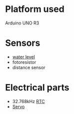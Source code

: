# Platform used
Arduino UNO R3

# Sensors
* [water level](http://www.fecegypt.com/uploads/dataSheet/1480850810_water.pdf)
* fotoresistor
* distance sensor

# Electrical parts
* 32.768kHz [RTC](https://playground.arduino.cc/Main/DS1302)
* [Servo](http://www.micropik.com/PDF/SG90Servo.pdf)
